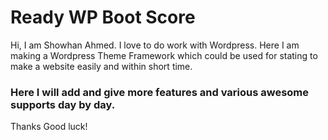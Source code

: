 Ready WP Boot Score
===

Hi, I am Showhan Ahmed. I love to do work with Wordpress. Here I am making a Wordpress Theme Framework which could be used for stating to make a website easily and within short time.

### Here I will add and give more features and various awesome supports day by day.

Thanks
Good luck!
